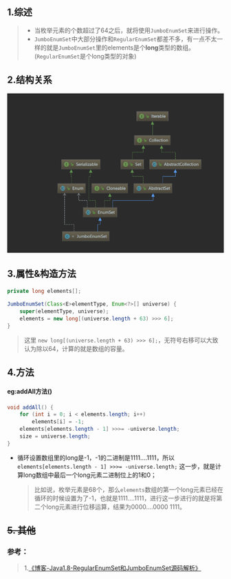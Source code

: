 ## 1.综述

> - 当枚举元素的个数超过了64之后，就将使用`JumboEnumSet`来进行操作。
> - `JumboEnumSet`中大部分操作和`RegularEnumSet`都差不多，有一点不太一样的就是`JumboEnumSet`里的elements是个**long**类型的数组。(`RegularEnumSet`是个long类型的对象)

## 2.结构关系

![](assets/1555573180(1).png)

## 3.属性&构造方法

```java
private long elements[];
```

```java
JumboEnumSet(Class<E>elementType, Enum<?>[] universe) {
    super(elementType, universe);
    elements = new long[(universe.length + 63) >>> 6];
}
```

>  这里 `new long[(universe.length + 63) >>> 6];`，无符号右移可以大致认为除以64，计算的就是数组的容量。

## 4.方法

#### eg:addAll方法()

```java
void addAll() {
    for (int i = 0; i < elements.length; i++)
        elements[i] = -1;
    elements[elements.length - 1] >>>= -universe.length;
    size = universe.length;
}
```

- 循环设置数组里的long是-1，-1的二进制是1111....1111，所以 `elements[elements.length - 1] >>>= -universe.length;` 这一步，就是计算long数组中最后一个long元素二进制位上的1和0；

  > 比如说，枚举元素是68个，那么`elements`数组的第一个long元素已经在循环的时候设置为了-1，也就是1111....1111，进行这一步进行的就是将第二个long元素进行位移运算，结果为0000....0000 1111。

## ~~5. 其他~~



### 参考：

> 1.[《博客-Java1.8-RegularEnumSet和JumboEnumSet源码解析》](https://www.jianshu.com/p/f7035c5816b1)



